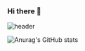 ### Hi there 👋
![header](https://capsule-render.vercel.app/api?type=shark&color=auto&height=300&section=header&text=capsule%20render&fontSize=90)



![Anurag's GitHub stats](https://github-readme-stats.vercel.app/api?username=anuraghazra&show_icons=true&theme=radical)


<!--
**yeonji123/yeonji123** is a ✨ _special_ ✨ repository because its `README.md` (this file) appears on your GitHub profile.

Here are some ideas to get you started:

- 🔭 I’m currently working on ...
- 🌱 I’m currently learning ...
- 👯 I’m looking to collaborate on ...
- 🤔 I’m looking for help with ...
- 💬 Ask me about ...
- 📫 How to reach me: ...
- 😄 Pronouns: ...
- ⚡ Fun fact: ...
-->
